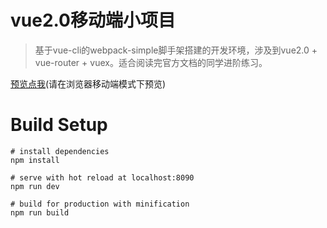# vue2.0移动端小项目

> 基于vue-cli的webpack-simple脚手架搭建的开发环境，涉及到vue2.0 + vue-router + vuex。适合阅读完官方文档的同学进阶练习。


[预览点我](https://vq0599.github.io/vue-exercise-app)(请在浏览器移动端模式下预览)

# Build Setup

```
# install dependencies
npm install

# serve with hot reload at localhost:8090
npm run dev

# build for production with minification
npm run build
```
